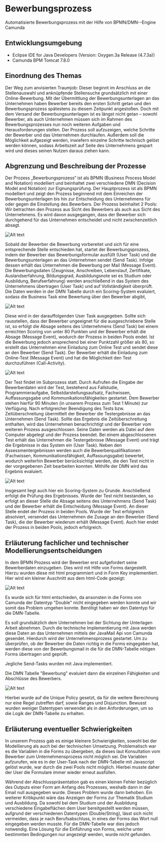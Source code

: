 # Bewerbungsprozess

Automatisierte Bewerbungsprozess mit der Hilfe von BPMN/DMN--Engine Camunda

## Entwicklungsumgebung

- Eclipse IDE for Java Developers (Version: Oxygen.3a Release (4.7.3a))
- Camunda BPM Tomcat 7.8.0

## Einordnung des Themas

Der Weg zum anvisierten Traumjob: Dieser beginnt im Anschluss an die Stellenauswahl und anknüpfende Stellensuche grundsätzlich mit einer Online-Bewerbung. Mit der Übermittlung der Bewerbungsunterlagen an das Unternehmen haben Bewerber bereits den ersten Schritt getan und den Bewerbungsprozess spätestens zu diesem Zeitpunkt angestoßen. Doch mit dem Versand der Bewerbungsunterlagen ist es längst nicht getan – sowohl Bewerber, als auch Unternehmen müssen sich im Rahmen des  Bewerbungsprozesses nun noch weiteren Aufgaben und Herausforderungen stellen. Der Prozess soll aufzuzeigen, welche Schritte der Bewerber und das Unternehmen durchlaufen. Außerdem soll die Möglichkeit aufgezeigt werden, inwiefern einzelne Schritte technisch gelöst werden können, sodass Arbeitszeit auf Seite des Unternehmens gespart wird und dieses seinen Nutzen daraus ziehen kann.

## Abgrenzung und Beschreibung der Prozesse 

Der Prozess „Bewerbungsprozess“ ist als BPMN (Business Process Model and Notation) modelliert und beinhaltet zwei verschiedene DMN (Decision Model and Notation) zur Eignungsprüfung. 
Der Hauptprozess ist als BPMN modelliert und zeigt den Prozess beginnend mit dem Einreichen der Bewerbungsunterlagen bis hin zur Entscheidung des Unternehmens für oder gegen die Einstellung des Bewerbers.
Der Prozess beinhaltet 2 Pools: Wir betrachten den Prozess aus Sicht des Bewerbers als auch aus Sicht des Unternehmens. Es wird davon ausgegangen, dass der Bewerber sich durchgehend für das Unternehmen entscheidet und nicht zwischenzeitlich absagt. 


![Alt text](/Bewerbungsprozess_BPMN.png?raw=true "Bewerbungsprozess_BPMN")


Sobald der Bewerber die Bewerbung vorbereitet und sich für eine entsprechende Stelle entschieden hat, startet der Bewerbungsprozess, indem der Bewerber das Bewerbungsformular ausfüllt (User Task) und die Bewerbungsunterlagen an das Unternehmen sendet (Send Task). Infolge dessen erhält das Unternehmen die Bewerbung per Mail (Message Event). Die Bewerbungsdaten (Zeugnisse, Anschreiben, Lebenslauf, Zertifikate, Auslandserfahrung, Bildungsgrad, Ausbildungsnote sei es Studium oder Ausbildung, Berufserfahrung) werden anschließend in das System des Unternehmens übertragen (User Task) und auf Vollständigkeit überprüft. Die Daten werden in der DMN Tabelle durch ein Scoring-System evaluiert, sodass die Business Task eine Bewertung über den Bewerber abgibt,


![Alt text](/dmnBewerbung.PNG?raw=true "dmnBewerbung")


Diese wird in der darauffolgenden User Task ausgegeben. Sollte sich rausstellen, dass der Bewerber ungeeignet für die ausgeschriebene Stelle ist, so erfolgt die Absage seitens des Unternehmens (Send Task) bei einem erreichten Scoring von unter 80 Punkten und der Bewerber erhält die Absage (Message Event), wodurch der Prozess in beiden Pools endet.
Ist die Bewerbung jedoch ansprechend bei einer Punktzahl größer als 80, so erstellt das Unternehmen eine Einladung zum Online Test und sendet diese an den Bewerber (Send Task). Der Bewerber erhält die Einladung zum Online-Test (Message Event) und hat die Möglichkeit den Test durchzuführen (Call-Activity).


![Alt text](/Teilprozess_BPMN.PNG?raw=true "Teilprozess_BPMN")


Der Test findet im Subprozess statt. 
Durch Aufrufen die Eingabe der Bewerberdaten wird der Test, bestehend aus Fallstudie, Programmieraufgabe, Selbstdarstellungsaufsatz, Fachwissen, Auffassungsgabe und Kommunikationsfähigkeiten gestartet. Dem Bewerber stehen hierfür 90 Minuten (in unserem Prozess zum Test 1 Minute) zur Verfügung. Nach erfolgreicher Beendigung des Tests bzw. Zeitüberschreitung übermittelt der Bewerber die Testergebnisse an das Unternehmen (Send Task). Sollte das Ergebnis die Zeitüberschreitung enthalten, wird das Unternehmen benachrichtigt und der Bewerber vom weiteren Prozess ausgeschlossen. Seine Daten werden als Datei auf dem Computer abgelegt und der Prozess beendet. 
Bei einem abgeschlossenen Test erhält das Unternehmen die Testergebnisse (Message Event) und trägt die Ergebnisse in das System ein (User Task). Neben den Assessmentergebnissen werden auch die Bewerberqualifikationen (Fachwissen, Kommunikationsfähigkeit, Auffassungsgabe)  bewertet, wodurch weiterhin Bewerber berücksichtigt werden, die den Test nicht in der vorgegebenen Zeit bearbeiten konnten. Mithilfe der DMN wird das Ergebnis evaluiert. 


![Alt text](/dmnassesment.PNG?raw=true "dmnassesment")


Insgesamt liegt auch hier ein Scoring-System zu Grunde. 
Anschließend erfolgt die Prüfung des Ergebnisses. Wurde der Test nicht bestanden, so erfolgt an dieser Stelle die Absage seitens des Unternehmens (Send Task) und der Bewerber erhält die Entscheidung (Message Event). An dieser Stelle endet der Prozess in beiden Pools. Wurde der Test erfolgreich absolviert, versendet das Unternehmen die Zusage an den Bewerber (Send Task), die der Bewerber wiederum erhält (Message Event). Auch hier endet der Prozess in beiden Pools, jedoch erfolgreich.



## Erläuterung fachlicher und technischer Modellierungsentscheidungen

In dem BPMN Prozess wird der Bewerber erst aufgefordert seine Bewerberdaten einzugeben. Dies wird mit Hilfe von Forms dargestellt. Hierzu wurden diese mit html programmiert und in Form Key implementiert. Hier wird ein kleiner Auschnitt aus dem html-Code gezeigt: 

![Alt text](/HTML.PNG?raw=true "HTML")

Es wurde sich für html entschieden, da ansonsten in die Forms von Camunda der Datentyp "Double" nicht eingegeben werden konnte und wir somit das Problem umgehen konnte. Benötigt haben wir den Datentyp für die DMN-Tabelle. 

Es soll grundsätzlich dem Unternehmen bei der Sichtung der Unterlagen Arbeit abnehmen. Durch die technische Implementierung mit Java werden diese Daten an das Unternehmen mittels der JavaMail Api von Camunda gesendet. Hierdurch wird der Unternehmensprozess gestartet. 
Um zu überprüfen, ob der Bewerber die Daten richtig in die Forms eingegeben hat, werden diese von der Bewerbungsmail in die für die DMN-Tabelle nötigen Forms übertragen und geprüft. 

Jegliche Send-Tasks wurden mit Java implementiert.

Die DMN Tabelle "Bewerbung" evaluiert dann die einzelnen Fähigkeiten und Abschlüsse des Bewerbers. 


![Alt text](/dmn_bewerbung.PNG?raw=true "dmn_bewerbung")

Hierbei wurde auf die Unique Policy gesetzt, da für die weitere Berechnung nur eine Regel zutreffen darf, sowie Ranges und Disjunction. 
Bewusst wurden weniger Datentypen verwendet als in den Anforderungen, um so die Logik der DMN-Tabelle zu erhalten.

## Erläuterung eventueller Schwierigkeiten 

In unserem Prozess gab es einige kleinere Schwierigkeiten, sowohl bei der Modellierung als auch bei der technischen Umsetzung. Problematisch war es die Variablen in die Forms zu übergeben, da dieses laut Konsultation vom Bewerber zum Unternehmensprozess nicht möglich sei. Die Variablen aufzurufen, wie es in der User-Task nach der DMN-Tabelle mit Javascript gelöst wurde, war durch die zwei Pools nicht möglich. Hierbei musste daher der User die Formulare immer wieder erneut ausfüllen.

Während der Abschlusspräsentation gab es einen kleinen Fehler bezüglich des Outputs einer Form am Anfang des Prozesses, weshalb dann in der Email null ausgegeben wurde. Dieses Problem wurde dann behoben. 
Ein weiterer Kritikpunkt wäre das Anzeigen der Forms zur Thematik Studium und Ausbildung. Da sowohl bei dem Studium und der Ausbildung verschiedene Eingabeflächen dem User bereitgestellt werden müssen, aufgrund der verschiedenen Datentypen (Double/String), lässt sich nicht vermeiden, dass je nach Berufsabschluss, in eines der Forms das Wort null eingegeben werden musste. Für die DMN-Tabelle war dies jedoch notwendig. 
Eine Lösung für die Einführung von Forms, welche unter bestimmten Bedingungen nur angezeigt werden, wurde nicht gefunden. 


